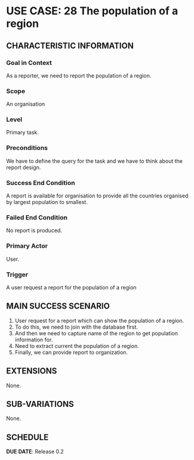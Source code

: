 # USE CASE: 28 The population of a region

## CHARACTERISTIC INFORMATION

### Goal in Context

As a reporter, we need to report the population of a region.

### Scope

An organisation

### Level

Primary task.

### Preconditions

We have to define the query for the task and we have to think about the report design.

### Success End Condition

A report is available for organisation to provide all the countries organised by largest population to smallest.

### Failed End Condition

No report is produced.

### Primary Actor

User.

### Trigger

A user request a report for the population of a region

## MAIN SUCCESS SCENARIO

1. User request for a report which can show the population of a region.
2. To do this, we need to join with the database first.
3. And then we need to capture name of the region to get population information for.
4. Need to extract current the population of a region.
5. Finally, we can provide report to organization.

## EXTENSIONS

None.

## SUB-VARIATIONS

None.

## SCHEDULE

**DUE DATE**: Release 0.2
